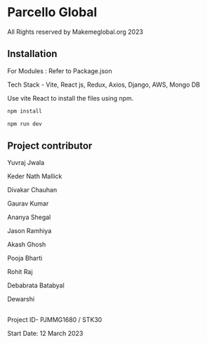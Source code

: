 # Parcello Global

All Rights reserved by Makemeglobal.org 2023

## Installation

For Modules : Refer to Package.json

Tech Stack - Vite, React js, Redux, Axios, Django, AWS, Mongo DB

Use vite React to install the files using npm.

```bash
npm install
```



```python
npm run dev
```

## Project contributor

Yuvraj Jwala

Keder Nath Mallick

Divakar Chauhan

Gaurav Kumar

Ananya Shegal

Jason Ramhiya

Akash Ghosh

Pooja Bharti

Rohit Raj

Debabrata Batabyal

Dewarshi


##

Project ID- PJMMG1680 / STK30

Start Date: 12 March 2023

